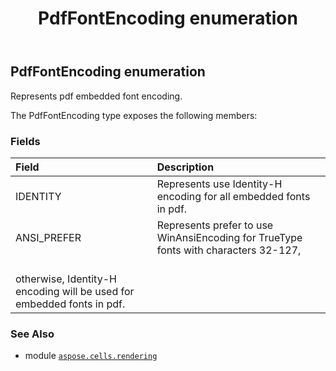 ﻿---
title: PdfFontEncoding enumeration
second_title: Aspose.Cells for Python via .NET API References
description: 
type: docs
weight: 240
url: /aspose.cells.rendering/pdffontencoding/
is_root: false
---

## PdfFontEncoding enumeration

Represents pdf embedded font encoding.



The PdfFontEncoding type exposes the following members:

### Fields
| Field | Description |
| :- | :- |
| IDENTITY | Represents use Identity-H encoding for all embedded fonts in pdf. |
| ANSI_PREFER | Represents prefer to use WinAnsiEncoding for TrueType fonts with characters 32-127,<br/>otherwise, Identity-H encoding will be used for embedded fonts in pdf. |



### See Also
* module [`aspose.cells.rendering`](..)
